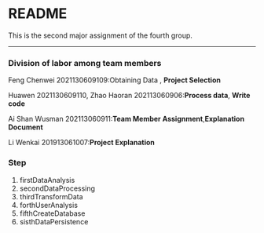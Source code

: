 # README

This is the second major assignment of the fourth group.

___

### **Division of labor among team members**

Feng Chenwei 2021130609109:Obtaining Data , **Project Selection**

Huawen 2021130609110, Zhao Haoran 202113060906:**Process data**, **Write code**

Ai Shan Wusman 202113060911:**Team Member Assignment**,**Explanation Document**

Li Wenkai 201913061007:**Project Explanation**

### Step

1. firstDataAnalysis
2. secondDataProcessing
3. thirdTransformData
4. forthUserAnalysis
5. fifthCreateDatabase
6. sisthDataPersistence

